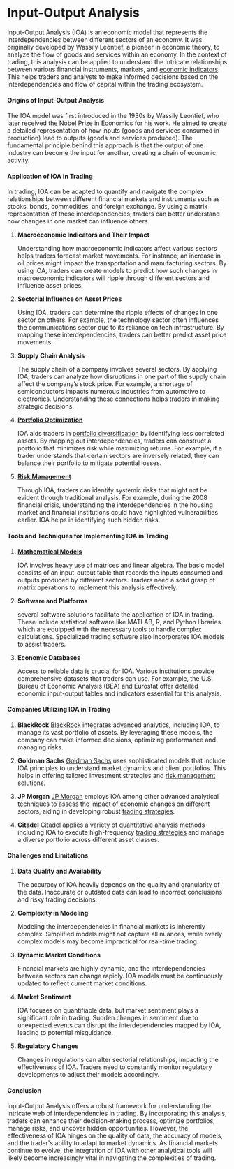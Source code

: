 # Input-Output Analysis

Input-Output Analysis (IOA) is an economic model that represents the interdependencies between different sectors of an economy. It was originally developed by Wassily Leontief, a pioneer in economic theory, to analyze the flow of goods and services within an economy. In the context of trading, this analysis can be applied to understand the intricate relationships between various financial instruments, markets, and [economic indicators](../e/economic_indicators.md). This helps traders and analysts to make informed decisions based on the interdependencies and flow of capital within the trading ecosystem.

#### Origins of Input-Output Analysis

The IOA model was first introduced in the 1930s by Wassily Leontief, who later received the Nobel Prize in Economics for his work. He aimed to create a detailed representation of how inputs (goods and services consumed in production) lead to outputs (goods and services produced). The fundamental principle behind this approach is that the output of one industry can become the input for another, creating a chain of economic activity.

#### Application of IOA in Trading

In trading, IOA can be adapted to quantify and navigate the complex relationships between different financial markets and instruments such as stocks, bonds, commodities, and foreign exchange. By using a matrix representation of these interdependencies, traders can better understand how changes in one market can influence others.

1. **Macroeconomic Indicators and Their Impact**

   Understanding how macroeconomic indicators affect various sectors helps traders forecast market movements. For instance, an increase in oil prices might impact the transportation and manufacturing sectors. By using IOA, traders can create models to predict how such changes in macroeconomic indicators will ripple through different sectors and influence asset prices.

2. **Sectorial Influence on Asset Prices**

   Using IOA, traders can determine the ripple effects of changes in one sector on others. For example, the technology sector often influences the communications sector due to its reliance on tech infrastructure. By mapping these interdependencies, traders can better predict asset price movements.

3. **Supply Chain Analysis**

   The supply chain of a company involves several sectors. By applying IOA, traders can analyze how disruptions in one part of the supply chain affect the company’s stock price. For example, a shortage of semiconductors impacts numerous industries from automotive to electronics. Understanding these connections helps traders in making strategic decisions.

4. **[Portfolio Optimization](../p/portfolio_optimization.md)**

   IOA aids traders in [portfolio diversification](../p/portfolio_diversification.md) by identifying less correlated assets. By mapping out interdependencies, traders can construct a portfolio that minimizes risk while maximizing returns. For example, if a trader understands that certain sectors are inversely related, they can balance their portfolio to mitigate potential losses.

5. **[Risk Management](../r/risk_management.md)**

   Through IOA, traders can identify systemic risks that might not be evident through traditional analysis. For example, during the 2008 financial crisis, understanding the interdependencies in the housing market and financial institutions could have highlighted vulnerabilities earlier. IOA helps in identifying such hidden risks.

#### Tools and Techniques for Implementing IOA in Trading

1. **[Mathematical Models](../m/mathematical_models_in_trading.md)**

   IOA involves heavy use of matrices and linear algebra. The basic model consists of an input-output table that records the inputs consumed and outputs produced by different sectors. Traders need a solid grasp of matrix operations to implement this analysis effectively.

2. **Software and Platforms**

   several software solutions facilitate the application of IOA in trading. These include statistical software like MATLAB, R, and Python libraries which are equipped with the necessary tools to handle complex calculations. Specialized trading software also incorporates IOA models to assist traders.

3. **Economic Databases**

   Access to reliable data is crucial for IOA. Various institutions provide comprehensive datasets that traders can use. For example, the U.S. Bureau of Economic Analysis (BEA) and Eurostat offer detailed economic input-output tables and indicators essential for this analysis.

#### Companies Utilizing IOA in Trading

1. **BlackRock**
   [BlackRock](https://www.blackrock.com) integrates advanced analytics, including IOA, to manage its vast portfolio of assets. By leveraging these models, the company can make informed decisions, optimizing performance and managing risks.

2. **Goldman Sachs**
   [Goldman Sachs](https://www.goldmansachs.com) uses sophisticated models that include IOA principles to understand market dynamics and client portfolios. This helps in offering tailored investment strategies and [risk management](../r/risk_management.md) solutions.

3. **JP Morgan**
   [JP Morgan](https://www.jpmorgan.com) employs IOA among other advanced analytical techniques to assess the impact of economic changes on different sectors, aiding in developing robust [trading strategies](../t/trading_strategies.md).

4. **Citadel**
   [Citadel](https://www.citadel.com) applies a variety of [quantitative analysis](../q/quantitative_analysis.md) methods including IOA to execute high-frequency [trading strategies](../t/trading_strategies.md) and manage a diverse portfolio across different asset classes.

#### Challenges and Limitations

1. **Data Quality and Availability**

   The accuracy of IOA heavily depends on the quality and granularity of the data. Inaccurate or outdated data can lead to incorrect conclusions and risky trading decisions.

2. **Complexity in Modeling**

   Modeling the interdependencies in financial markets is inherently complex. Simplified models might not capture all nuances, while overly complex models may become impractical for real-time trading.

3. **Dynamic Market Conditions**

   Financial markets are highly dynamic, and the interdependencies between sectors can change rapidly. IOA models must be continuously updated to reflect current market conditions.

4. **Market Sentiment**

   IOA focuses on quantifiable data, but market sentiment plays a significant role in trading. Sudden changes in sentiment due to unexpected events can disrupt the interdependencies mapped by IOA, leading to potential misguidance.

5. **Regulatory Changes**

   Changes in regulations can alter sectorial relationships, impacting the effectiveness of IOA. Traders need to constantly monitor regulatory developments to adjust their models accordingly.

#### Conclusion

Input-Output Analysis offers a robust framework for understanding the intricate web of interdependencies in trading. By incorporating this analysis, traders can enhance their decision-making process, optimize portfolios, manage risks, and uncover hidden opportunities. However, the effectiveness of IOA hinges on the quality of data, the accuracy of models, and the trader's ability to adapt to market dynamics. As financial markets continue to evolve, the integration of IOA with other analytical tools will likely become increasingly vital in navigating the complexities of trading.

